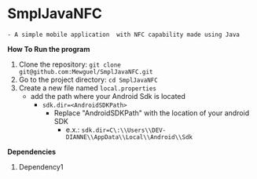 # SmplJavaNFC

    - A simple mobile application  with NFC capability made using Java

__How To Run the program__
   1. Clone the repository: `git clone git@github.com:Mewguel/SmplJavaNFC.git`
   2. Go to the project directory: `cd SmplJavaNFC`
   3. Create a new file named `local.properties`
       - add the path where your Android Sdk is located
           - `sdk.dir=<AndroidSDKPath>`
               - Replace "AndroidSDKPath" with the location of your android SDK
                   - e.x.: `sdk.dir=C\:\\Users\\DEV-DIANNE\\AppData\\Local\\Android\\Sdk`

__Dependencies__
   1. Dependency1
